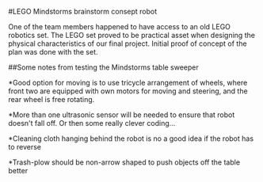 #LEGO Mindstorms brainstorm consept robot

One of the team members happened to have access to an old LEGO robotics set. The LEGO set proved to be practical asset when designing the physical characteristics of our final project. Initial proof of concept of the plan was done with the set.

##Some notes from testing the Mindstorms table sweeper

*Good option for moving is to use tricycle arrangement of wheels, where front two are equipped with own motors for moving and steering, and the rear wheel is free rotating.

*More than one ultrasonic sensor will be needed to ensure that robot doesn't fall off. Or then some really clever coding...

*Cleaning cloth hanging behind the robot is no a good idea if the robot has to reverse

*Trash-plow should be non-arrow shaped to push objects off the table better
